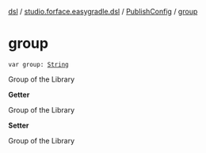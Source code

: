 [dsl](../../index.md) / [studio.forface.easygradle.dsl](../index.md) / [PublishConfig](index.md) / [group](./group.md)

# group

`var group: `[`String`](https://kotlinlang.org/api/latest/jvm/stdlib/kotlin/-string/index.html)

Group of the Library

**Getter**

Group of the Library

**Setter**

Group of the Library

